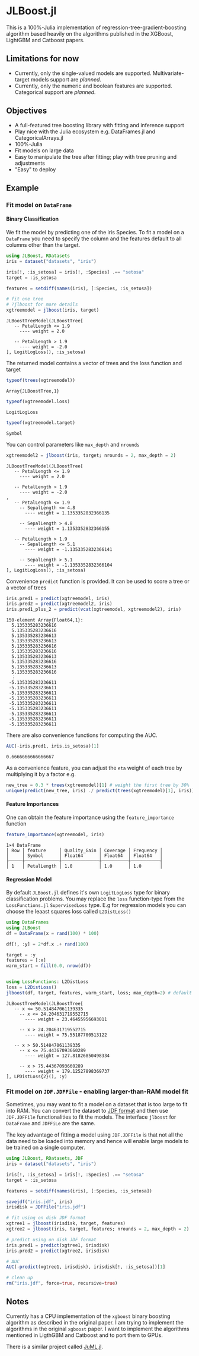# JLBoost.jl

This is a 100%-Julia implementation of regression-tree-gradient-boosting algorithm based heavily on the algorithms published in the XGBoost, LightGBM and Catboost papers.

## Limitations for now
* Currently, only the single-valued models are supported. Multivariate-target models support are *planned*.
* Currently, only the numeric and boolean features are supported. Categorical support are *planned*.

## Objectives
* A full-featured tree boosting library with fitting and inference support
* Play nice with the Julia ecosystem e.g. DataFrames.jl and CategoricalArrays.jl
* 100%-Julia
* Fit models on large data
* Easy to manipulate the tree after fitting; play with tree pruning and adjustments
* "Easy" to deploy

## Example

### Fit model on `DataFrame`

#### Binary Classification
We fit the model by predicting one of the iris Species. To fit a model on a `DataFrame` you need to specify the column and the features default to all columns other than the target.

````julia
using JLBoost, RDatasets
iris = dataset("datasets", "iris")

iris[!, :is_setosa] = iris[!, :Species] .== "setosa"
target = :is_setosa

features = setdiff(names(iris), [:Species, :is_setosa])

# fit one tree
# ?jlboost for more details
xgtreemodel = jlboost(iris, target)
````


````
JLBoostTreeModel(JLBoostTree[
   -- PetalLength <= 1.9
     ---- weight = 2.0

   -- PetalLength > 1.9
     ---- weight = -2.0
], LogitLogLoss(), :is_setosa)
````





The returned model contains a vector of trees and the loss function and target

````julia
typeof(trees(xgtreemodel))
````


````
Array{JLBoostTree,1}
````



````julia
typeof(xgtreemodel.loss)
````


````
LogitLogLoss
````



````julia
typeof(xgtreemodel.target)
````


````
Symbol
````





You can control parameters like  `max_depth` and `nrounds`
````julia
xgtreemodel2 = jlboost(iris, target; nrounds = 2, max_depth = 2)
````


````
JLBoostTreeModel(JLBoostTree[
   -- PetalLength <= 1.9
     ---- weight = 2.0

   -- PetalLength > 1.9
     ---- weight = -2.0
, 
   -- PetalLength <= 1.9
     -- SepalLength <= 4.8
       ---- weight = 1.1353352832366135

     -- SepalLength > 4.8
       ---- weight = 1.1353352832366155

   -- PetalLength > 1.9
     -- SepalLength <= 5.1
       ---- weight = -1.1353352832366141

     -- SepalLength > 5.1
       ---- weight = -1.1353352832366104
], LogitLogLoss(), :is_setosa)
````





Convenience `predict` function is provided. It can be used to score a tree or a vector of trees
````julia
iris.pred1 = predict(xgtreemodel, iris)
iris.pred2 = predict(xgtreemodel2, iris)
iris.pred1_plus_2 = predict(vcat(xgtreemodel, xgtreemodel2), iris)
````


````
150-element Array{Float64,1}:
  5.135335283236616
  5.135335283236616
  5.135335283236613
  5.135335283236613
  5.135335283236616
  5.135335283236616
  5.135335283236613
  5.135335283236616
  5.135335283236613
  5.135335283236616
  ⋮                
 -5.135335283236611
 -5.135335283236611
 -5.135335283236611
 -5.135335283236611
 -5.135335283236611
 -5.135335283236611
 -5.135335283236611
 -5.135335283236611
 -5.135335283236611
````





There are also convenience functions for computing the AUC.
````julia
AUC(-iris.pred1, iris.is_setosa)[1]
````


````
0.6666666666666667
````





As a convenience feature, you can adjust the `eta` weight of each tree by multiplying it by a factor e.g.

```Julia
new_tree = 0.3 * trees(xgtreemodel)[1] # weight the first tree by 30%
unique(predict(new_tree, iris) ./ predict(trees(xgtreemodel)[1], iris)) # 0.3
```

#### Feature Importances
One can obtain the feature importance using the `feature_importance` function

````julia
feature_importance(xgtreemodel, iris)
````


````
1×4 DataFrame
│ Row │ feature     │ Quality_Gain │ Coverage │ Frequency │
│     │ Symbol      │ Float64      │ Float64  │ Float64   │
├─────┼─────────────┼──────────────┼──────────┼───────────┤
│ 1   │ PetalLength │ 1.0          │ 1.0      │ 1.0       │
````





#### Regression Model
By default `JLBoost.jl` defines it's own `LogitLogLoss` type for  binary classification problems. You may replace the `loss` function-type from the `LossFunctions.jl` `SupervisedLoss` type. E.g for regression models you can choose the leaast squares loss called `L2DistLoss()`

````julia
using DataFrames
using JLBoost
df = DataFrame(x = rand(100) * 100)

df[!, :y] = 2*df.x .+ rand(100)

target = :y
features = [:x]
warm_start = fill(0.0, nrow(df))


using LossFunctions: L2DistLoss
loss = L2DistLoss()
jlboost(df, target, features, warm_start, loss; max_depth=2) # default max_depth = 6
````


````
JLBoostTreeModel(JLBoostTree[
   -- x <= 50.514847061139335
     -- x <= 24.204631719552715
       ---- weight = 23.46455956693011

     -- x > 24.204631719552715
       ---- weight = 75.55187700513122

   -- x > 50.514847061139335
     -- x <= 75.44367093660289
       ---- weight = 127.81826850498334

     -- x > 75.44367093660289
       ---- weight = 179.12527898369737
], LPDistLoss{2}(), :y)
````






### Fit model on `JDF.JDFFile` - enabling larger-than-RAM model fit
Sometimes, you may want to fit a model on a dataset that is too large to fit into RAM. You can convert the dataset to [JDF format](https://github.com/xiaodaigh/JDF.jl) and then use `JDF.JDFFile` functionalities to fit the models. The interface `jlbosst` for `DataFrame` and `JDFFiLe` are the same.

The key advantage of fitting a model using `JDF.JDFFile` is that not all the data need to be loaded into memory and hence will enable large models to be trained on a single computer.

````julia
using JLBoost, RDatasets, JDF
iris = dataset("datasets", "iris")

iris[!, :is_setosa] = iris[!, :Species] .== "setosa"
target = :is_setosa

features = setdiff(names(iris), [:Species, :is_setosa])

savejdf("iris.jdf", iris)
irisdisk = JDFFile("iris.jdf")

# fit using on disk JDF format
xgtree1 = jlboost(irisdisk, target, features)
xgtree2 = jlboost(iris, target, features; nrounds = 2, max_depth = 2)

# predict using on disk JDF format
iris.pred1 = predict(xgtree1, irisdisk)
iris.pred2 = predict(xgtree2, irisdisk)

# AUC
AUC(-predict(xgtree1, irisdisk), irisdisk[!, :is_setosa])[1]

# clean up
rm("iris.jdf", force=true, recursive=true)
````






## Notes

Currently has a CPU implementation of the `xgboost` binary boosting algorithm as described in the original paper. I am trying to implement the algorithms in the original `xgboost` paper. I want to implement the algorithms mentioned in LigthGBM and Catboost and to port them to GPUs.

There is a similar project called [JuML.jl](https://github.com/Statfactory/JuML.jl).

